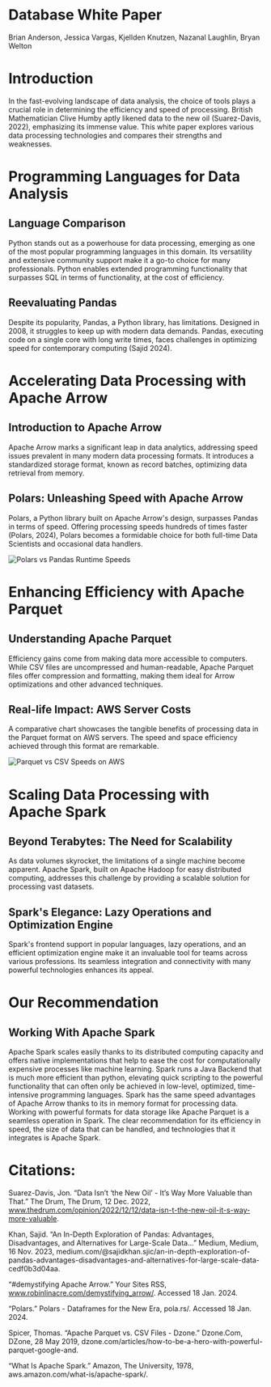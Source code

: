 # Database White Paper
Brian Anderson, Jessica Vargas, Kjellden Knutzen, Nazanal Laughlin, Bryan Welton

# Introduction

In the fast-evolving landscape of data analysis, the choice of tools plays a
crucial role in determining the efficiency and speed of processing. British
Mathematician Clive Humby aptly likened data to the new oil (Suarez-Davis,
2022), emphasizing its immense value. This white paper explores various data
processing technologies and compares their strengths and weaknesses.

# Programming Languages for Data Analysis

## Language Comparison

Python stands out as a powerhouse for data processing, emerging as one of the
most popular programming languages in this domain. Its versatility and extensive
community support make it a go-to choice for many professionals. Python enables
extended programming functionality that surpasses SQL in terms of functionality,
at the cost of efficiency.

## Reevaluating Pandas

Despite its popularity, Pandas, a Python library, has limitations. Designed in
2008, it struggles to keep up with modern data demands. Pandas, executing code
on a single core with long write times, faces challenges in optimizing speed for
contemporary computing (Sajid 2024).

# Accelerating Data Processing with Apache Arrow

## Introduction to Apache Arrow

Apache Arrow marks a significant leap in data analytics, addressing speed issues
prevalent in many modern data processing formats. It introduces a standardized
storage format, known as record batches, optimizing data retrieval from memory.

## Polars: Unleashing Speed with Apache Arrow

Polars, a Python library built on Apache Arrow's design, surpasses Pandas in
terms of speed. Offering processing speeds hundreds of times faster (Polars,
2024), Polars becomes a formidable choice for both full-time Data Scientists and
occasional data handlers.

![Polars vs Pandas Runtime Speeds](https://pola.rs/_astro/perf-illustration.842c8328_2dRYyE.svg)

# Enhancing Efficiency with Apache Parquet

## Understanding Apache Parquet

Efficiency gains come from making data more accessible to computers. While CSV
files are uncompressed and human-readable, Apache Parquet files offer
compression and formatting, making them ideal for Arrow optimizations and other
advanced techniques.

## Real-life Impact: AWS Server Costs

A comparative chart showcases the tangible benefits of processing data in the
Parquet format on AWS servers. The speed and space efficiency achieved through
this format are remarkable.

![Parquet vs CSV Speeds on AWS](https://cdn-images-1.medium.com/max/750/1*Tmw-dLB3m74Uv-cCCTph2Q.png)

# Scaling Data Processing with Apache Spark

## Beyond Terabytes: The Need for Scalability

As data volumes skyrocket, the limitations of a single machine become apparent.
Apache Spark, built on Apache Hadoop for easy distributed computing, addresses
this challenge by providing a scalable solution for processing vast datasets.

## Spark's Elegance: Lazy Operations and Optimization Engine

Spark's frontend support in popular languages, lazy operations, and an efficient
optimization engine make it an invaluable tool for teams across various
professions. Its seamless integration and connectivity with many powerful
technologies enhances its appeal.

# Our Recommendation

## Working With Apache Spark

Apache Spark scales easily thanks to its distributed computing capacity and
offers native implementations that help to ease the cost for computationally
expensive processes like machine learning. Spark runs a Java Backend that is
much more efficient than python, elevating quick scripting to the powerful
functionality that can often only be achieved in low-level, optimized,
time-intensive programming languages. Spark has the same speed advantages of
Apache Arrow thanks to its in memory format for processing data. Working with
powerful formats for data storage like Apache Parquet is a seamless operation in
Spark. The clear recommendation for its efficiency in speed, the size of data
that can be handled, and technologies that it integrates is Apache Spark.

# Citations:

Suarez-Davis, Jon. “Data Isn’t ‘the New Oil’ - It’s Way More Valuable than
That.” The Drum, The Drum, 12 Dec. 2022,
www.thedrum.com/opinion/2022/12/12/data-isn-t-the-new-oil-it-s-way-more-valuable.

Khan, Sajid. “An In-Depth Exploration of Pandas: Advantages, Disadvantages, and
Alternatives for Large-Scale Data...” Medium, Medium, 16 Nov. 2023,
medium.com/@sajidkhan.sjic/an-in-depth-exploration-of-pandas-advantages-disadvantages-and-alternatives-for-large-scale-data-cedf0b3d04aa.

“#demystifying Apache Arrow.” Your Sites RSS,
www.robinlinacre.com/demystifying_arrow/. Accessed 18 Jan. 2024.

“Polars.” Polars - Dataframes for the New Era, pola.rs/. Accessed 18 Jan. 2024.

Spicer, Thomas. “Apache Parquet vs. CSV Files - Dzone.” Dzone.Com, DZone, 28 May
2019, dzone.com/articles/how-to-be-a-hero-with-powerful-parquet-google-and.

“What Is Apache Spark.” Amazon, The University, 1978,
aws.amazon.com/what-is/apache-spark/.
